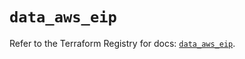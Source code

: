 # `data_aws_eip`

Refer to the Terraform Registry for docs: [`data_aws_eip`](https://registry.terraform.io/providers/hashicorp/aws/6.13.0/docs/data-sources/eip).
